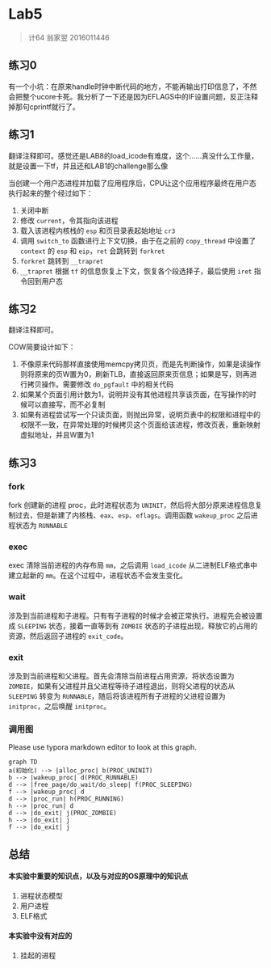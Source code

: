 # Lab5

> 计64 翁家翌 2016011446

## 练习0

有一个小坑：在原来handle时钟中断代码的地方，不能再输出打印信息了，不然会把整个ucore卡死。我分析了一下还是因为EFLAGS中的IF设置问题，反正注释掉那句cprintf就行了。

##  练习1

翻译注释即可。感觉还是LAB8的load_icode有难度，这个……真没什么工作量，就是设置一下tf，并且还和LAB1的challenge那么像

当创建一个用户态进程并加载了应用程序后，CPU让这个应用程序最终在用户态执行起来的整个经过如下：

1. 关闭中断
2. 修改 `current`，令其指向该进程
3. 载入该进程内核栈的 `esp` 和页目录表起始地址 `cr3`
4. 调用 `switch_to` 函数进行上下文切换，由于在之前的 `copy_thread` 中设置了 `context` 的 `esp` 和 `eip`，`ret` 会跳转到 `forkret`
5. `forkret` 跳转到 `__trapret`
6. `__trapret` 根据 `tf` 的信息恢复上下文，恢复各个段选择子，最后使用 `iret` 指令回到用户态

## 练习2

翻译注释即可。

COW简要设计如下：

1. 不像原来代码那样直接使用memcpy拷贝页，而是先判断操作，如果是读操作则将原来的页W置为0，刷新TLB，直接返回原来页信息；如果是写，则再进行拷贝操作。需要修改 `do_pgfault` 中的相关代码
2. 如果某个页面引用计数为1，说明并没有其他进程共享该页面，在写操作的时候可以直接写，而不必复制
3. 如果有进程尝试写一个只读页面，则抛出异常，说明页表中的权限和进程中的权限不一致，在异常处理的时候拷贝这个页面给该进程，修改页表，重新映射虚拟地址，并且W置为1

## 练习3

### fork

fork 创建新的进程 proc，此时进程状态为 `UNINIT`，然后将大部分原来进程信息复制过去，但是新建了内核栈、`eax`、`esp`、`eflags`。调用函数 `wakeup_proc` 之后进程状态为 `RUNNABLE`

### exec

exec 清除当前进程的内存布局 `mm`，之后调用 `load_icode` 从二进制ELF格式串中建立起新的 `mm`。在这个过程中，进程状态不会发生变化。

### wait

涉及到当前进程和子进程。只有有子进程的时候才会被正常执行。进程先会被设置成 `SLEEPING` 状态，接着一直等到有 `ZOMBIE` 状态的子进程出现，释放它的占用的资源，然后返回子进程的 `exit_code`。

### exit

涉及到当前进程和父进程。首先会清除当前进程占用资源，将状态设置为 `ZOMBIE`，如果有父进程并且父进程等待子进程退出，则将父进程的状态从 `SLEEPING` 转变为 `RUNNABLE`，随后将该进程所有子进程的父进程设置为 `initproc`，之后唤醒 `initproc`。

### 调用图

Please use typora markdown editor to look at this graph.

```mermaid
graph TD
a(初始化) --> |alloc_proc| b(PROC_UNINIT)
b --> |wakeup_proc| d(PROC_RUNNABLE)
d --> |free_page/do_wait/do_sleep| f(PROC_SLEEPING)
f --> |wakeup_proc| d
d --> |proc_run| h(PROC_RUNNING)
h --> |proc_run| d
d --> |do_exit| j(PROC_ZOMBIE)
h --> |do_exit| j
f --> |do_exit| j
```

## 总结

#### 本实验中重要的知识点，以及与对应的OS原理中的知识点

1. 进程状态模型
2. 用户进程
3. ELF格式

#### 本实验中没有对应的

1. 挂起的进程